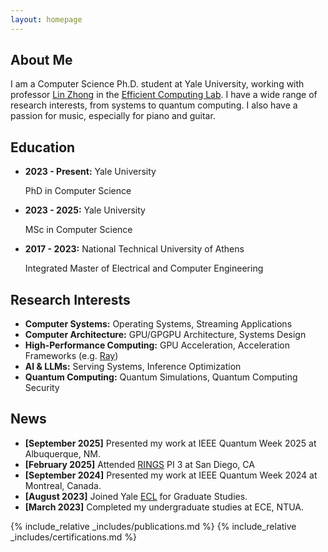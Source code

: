 ```yaml
---
layout: homepage
---
```


## About Me

I am a Computer Science Ph.D. student at Yale University, working with professor [Lin Zhong](https://www.linzhong.org) in the [Efficient Computing Lab](http://www.yecl.org). 
I have a wide range of research interests, from systems to quantum computing.
I also have a passion for music, especially for piano and guitar. 

## Education
- **2023 - Present:** Yale University

    PhD in Computer Science

- **2023 - 2025:** Yale University

    MSc in Computer Science

- **2017 - 2023:** National Technical University of Athens

    Integrated Master of Electrical and Computer Engineering

## Research Interests

- **Computer Systems:** Operating Systems, Streaming Applications 
- **Computer Architecture:** GPU/GPGPU Architecture, Systems Design
- **High-Performance Computing:** GPU Acceleration, Acceleration Frameworks (e.g. [Ray](https://www.ray.io))
- **AI & LLMs:** Serving Systems, Inference Optimization
- **Quantum Computing:** Quantum Simulations, Quantum Computing Security

## News
- **[September 2025]** Presented my work at IEEE Quantum Week 2025 at Albuquerque, NM.
- **[February 2025]** Attended [RINGS](https://rings-vo.org) PI 3 at San Diego, CA
- **[September 2024]** Presented my work at IEEE Quantum Week 2024 at Montreal, Canada. 
- **[August 2023]** Joined Yale [ECL](http://www.yecl.org) for Graduate Studies. 
- **[March 2023]** Completed my undergraduate studies at ECE, NTUA.

{% include_relative _includes/publications.md %}
{% include_relative _includes/certifications.md %}